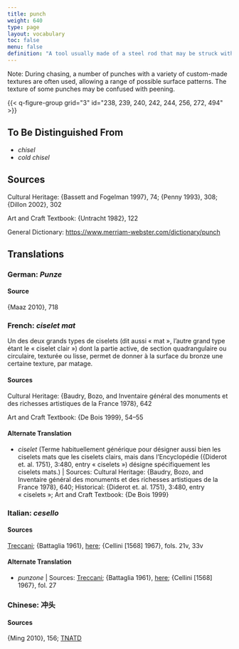 ```yaml
---
title: punch
weight: 640
type: page
layout: vocabulary
toc: false
menu: false
definition: "A tool usually made of a steel rod that may be struck with a hammer at one end in order to create a pattern in the surface of the sculpture with the other end by compressing the metal."
---
```


<div class="backmatter">
Note: During chasing, a number of punches with a variety of custom-made textures are often used, allowing a range of possible surface patterns. The texture of some punches may be confused with peening.
</div>

{{< q-figure-group grid="3" id="238, 239, 240, 242, 244, 256, 272, 494" >}}

## To Be Distinguished From

- *chisel*
- *cold chisel*

## Sources

Cultural Heritage: {Bassett and Fogelman 1997}, 74; {Penny 1993}, 308; {Dillon 2002}, 302

Art and Craft Textbook: {Untracht 1982}, 122

General Dictionary: <https://www.merriam-webster.com/dictionary/punch>

## Translations

<div class="accordion">

### **German**: *Punze*

#### Source

{Maaz 2010}, 718

### **French**: *ciselet mat*

Un des deux grands types de ciselets (dit aussi « mat », l’autre grand type étant le « ciselet clair ») dont la partie active, de section quadrangulaire ou circulaire, texturée ou lisse, permet de donner à la surface du bronze une certaine texture, par matage.

#### Sources

Cultural Heritage: {Baudry, Bozo, and Inventaire général des monuments et des richesses artistiques de la France 1978}, 642

Art and Craft Textbook: {De Bois 1999}, 54–55

#### Alternate Translation

- *ciselet* (Terme habituellement générique pour désigner aussi bien les ciselets mats que les ciselets clairs, mais dans l’Encyclopédie ({Diderot et. al. 1751}, 3:480, entry « ciselets ») désigne spécifiquement les ciselets mats.) | Sources: Cultural Heritage: {Baudry, Bozo, and Inventaire général des monuments et des richesses artistiques de la France 1978}, 640; Historical: {Diderot et. al. 1751}, 3:480, entry « ciselets »; Art and Craft Textbook: {De Bois 1999}

### **Italian**: *cesello*

#### Sources

[Treccani](https://www.treccani.it/vocabolario/cesello/); {Battaglia 1961}, [here](http://www.gdli.it/JPG/GDLI03/00000019.jpg); {Cellini [1568] 1967}, fols. 21v, 33v

#### Alternate Translation

- *punzone* | Sources: [Treccani](http://www.treccani.it/vocabolario/punzone/); {Battaglia 1961}, [here](http://www.gdli.it/pdf_viewer/Scripts/pdf.js/web/viewer.asp?file=/PDF/GDLI14/GDLI_14_ocr_1017.pdf&parola=punzone); {Cellini [1568] 1967}, fol. 27

### **Chinese**: 冲头

#### Sources

{Ming 2010}, 156; [TNATD](https://terms.naer.edu.tw/detail/625279/?index=1)

</div>
